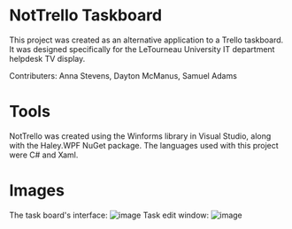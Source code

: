 # NotTrello Taskboard
This project was created as an alternative application to a Trello taskboard. It was designed specifically for the LeTourneau University IT department helpdesk TV display. 

Contributers: Anna Stevens, Dayton McManus, Samuel Adams

# Tools

NotTrello was created using the Winforms library in Visual Studio, along with the Haley.WPF NuGet package. The languages used with this project were C# and Xaml.

# Images

The task board's interface:
![image](https://github.com/AnnaStevensDev/TaskBoard/assets/128333519/4ee9f9cf-b9cf-4d60-87b3-cc901021a2a6)
Task edit window:
![image](https://github.com/AnnaStevensDev/TaskBoard/assets/128333519/c8272a98-eea4-419b-9caf-8f076d4d9713)



